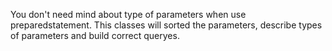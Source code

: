 You don't need mind about type of parameters when use preparedstatement.
This classes will sorted the parameters, describe types of parameters and build correct queryes.
